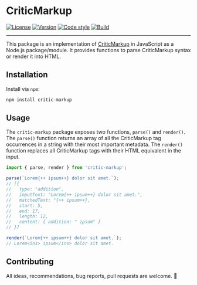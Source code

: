 # CriticMarkup

[![License][badge-license]](https://github.com/vimtaai/critic-markup/blob/master/LICENSE.md)
[![Version][badge-version]](https://www.npmjs.com/package/critic-markup)
[![Code style][badge-style]](https://github.com/prettier/prettier)
[![Build][badge-build]](https://travis-ci.org/vimtaai/critic-markup)

[badge-license]: https://img.shields.io/npm/l/critic-markup.svg
[badge-version]: https://img.shields.io/npm/v/critic-markup.svg?logo=npm
[badge-style]: https://img.shields.io/badge/code_style-prettier-ff69b4.svg?logo=prettier
[badge-build]: https://img.shields.io/github/workflow/status/vimtaai/ci-cd/master?logo=github

---

This package is an implementation of [CriticMarkup](http://criticmarkup.com/) in JavaScript as a Node.js package/module. It provides functions to parse CriticMarkup syntax or render it into HTML.

## Installation

Install via `npm`:

```bash
npm install critic-markup
```

## Usage

The `critic-markup` package exposes two functions, `parse()` and `render()`. The `parse()` function returns an array of all the CriticMarkup tag occurrences in a string with their most important metadata. The `render()` function replaces all CriticMarkup tags with their HTML equivalent in the input.

```js
import { parse, render } from 'critic-markup';

parse(`Lorem{++ ipsum++} dolor sit amet.`);
// [{
//   type: "addition",
//   inputText: "Lorem{++ ipsum++} dolor sit amet.",
//   matchedText: "{++ ipsum++},
//   start: 5,
//   end: 17,
//   length: 12,
//   content: { addition: " ipsum" }
// }]

render(`Lorem{++ ipsum++} dolor sit amet.`);
// Lorem<ins> ipsum</ins> dolor sit amet.
```

## Contributing

All ideas, recommendations, bug reports, pull requests are welcome. 🙂